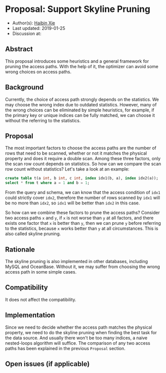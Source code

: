 # Proposal: Support Skyline Pruning

- Author(s):     [Haibin Xie](https://github.com/lamxTyler)
- Last updated:  2019-01-25
- Discussion at:

## Abstract

This proposal introduces some heuristics and a general framework for pruning the access paths. With the help of it, the optimizer can avoid some wrong choices on access paths.

## Background

Currently, the choice of access path strongly depends on the statistics. We may choose the wrong index due to outdated statistics. However, many of the wrong choices can be eliminated by simple heuristics, for example, if the primary key or unique indices can be fully matched, we can choose it without the referring to the statistics.

## Proposal

The most important factors to choose the access paths are the number of rows that need to be scanned, whether or not it matches the physical property and does it require a double scan. Among these three factors, only the scan row count depends on statistics. So how can we compare the scan row count without statistics? Let's take a look at an example:

```sql
create table t(a int, b int, c int, index idx1(b, a), index idx2(a));
select * from t where a = 1 and b = 1;
```

From the query and schema, we can know that the access condition of  `idx1` could strictly cover `idx2`, therefore the number of rows scanned by `idx1` will be no more than `idx2`,  so `idx1` will be better than `idx2`  in this case.

So how can we combine these factors to prune the access paths? Consider two access paths `x` and `y`, if `x` is not worse than `y` at all factors, and there exists one factor that `x` is better than `y`, then we can prune `y` before referring to the statistics, because `x` works better than `y` at all circumstances. This is also called skyline pruning.

## Rationale

The skyline pruning is also implemented in other databases, including MySQL and OceanBase.  Without it, we may suffer from choosing the wrong access path in some simple cases.

## Compatibility

It does not affect the compatibility.

## Implementation

Since we need to decide whether the access path matches the physical property, we need to do the skyline pruning when finding the best task for the data source. And usually there won't be too many indices, a naive nested-loops algorithm will suffice. The comparison of any two access paths has been explained in the previous `Proposal` section.

## Open issues (if applicable)
